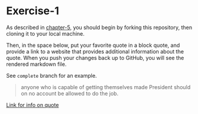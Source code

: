 # Exercise-1

As described in [chapter-5](https://info201-s17.github.io/book/introduction-to-git-and-github.html), you should begin by forking this repository, then cloning it to your local machine.

Then, in the space below, put your favorite quote in a block quote, and provide a link to a website that provides additional information about the quote. When you push your changes back up to GitHub, you will see the rendered markdown file.

See `complete` branch for an example.

>anyone who is capable of getting themselves made President should on no account be allowed to do the job.

[Link for info on quote](http://www.goodreads.com/quotes/2416-the-major-problem-mdash-one-of-the-major-problems-for-there-are)

